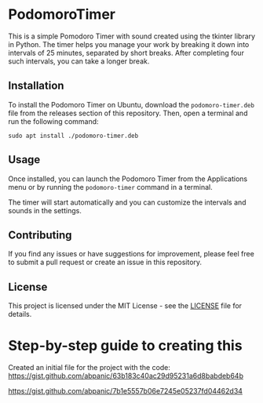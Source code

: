 # PodomoroTimer

This is a simple Pomodoro Timer with sound created using the tkinter library in Python. The timer helps you manage your work by breaking it down into intervals of 25 minutes, separated by short breaks. After completing four such intervals, you can take a longer break.

## Installation

To install the Podomoro Timer on Ubuntu, download the `podomoro-timer.deb` file from the releases section of this repository. Then, open a terminal and run the following command:

```
sudo apt install ./podomoro-timer.deb
```

## Usage

Once installed, you can launch the Podomoro Timer from the Applications menu or by running the `podomoro-timer` command in a terminal. 

The timer will start automatically and you can customize the intervals and sounds in the settings. 

## Contributing

If you find any issues or have suggestions for improvement, please feel free to submit a pull request or create an issue in this repository.

## License

This project is licensed under the MIT License - see the [LICENSE](LICENSE) file for details.


# Step-by-step guide to creating this

Created an initial file for the project with the code: https://gist.github.com/abpanic/63b183c40ac29d95231a6d8babdeb64b

https://gist.github.com/abpanic/7b1e5557b06e7245e05237fd04462d34

